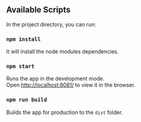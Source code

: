 ## Available Scripts

In the project directory, you can run:

### `npm install`

It will install the node modules dependencies.

### `npm start`

Runs the app in the development mode.<br>
Open [http://localhost:8081/](http://localhost:8081/) to view it in the browser.

### `npm run build`

Builds the app for production to the `dist` folder.
